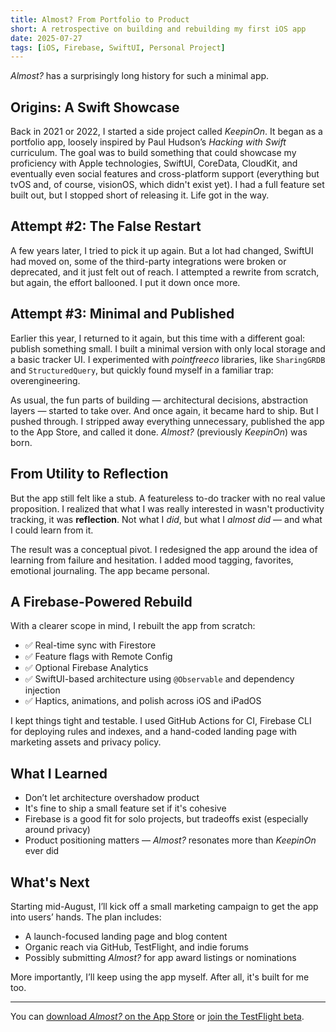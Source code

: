 ```yaml
---
title: Almost? From Portfolio to Product
short: A retrospective on building and rebuilding my first iOS app
date: 2025-07-27
tags: [iOS, Firebase, SwiftUI, Personal Project]
---
```


*Almost?* has a surprisingly long history for such a minimal app.

## Origins: A Swift Showcase

Back in 2021 or 2022, I started a side project called *KeepinOn*. It began as a portfolio app, loosely inspired by Paul Hudson’s *Hacking with Swift* curriculum. The goal was to build something that could showcase my proficiency with Apple technologies, SwiftUI, CoreData, CloudKit, and eventually even social features and cross-platform support (everything but tvOS and, of course, visionOS, which didn't exist yet). I had a full feature set built out, but I stopped short of releasing it. Life got in the way.

## Attempt #2: The False Restart

A few years later, I tried to pick it up again. But a lot had changed, SwiftUI had moved on, some of the third-party integrations were broken or deprecated, and it just felt out of reach. I attempted a rewrite from scratch, but again, the effort ballooned. I put it down once more.

## Attempt #3: Minimal and Published

Earlier this year, I returned to it again, but this time with a different goal: publish something small. I built a minimal version with only local storage and a basic tracker UI. I experimented with *pointfreeco* libraries, like `SharingGRDB` and `StructuredQuery`, but quickly found myself in a familiar trap: overengineering.

As usual, the fun parts of building — architectural decisions, abstraction layers — started to take over. And once again, it became hard to ship. But I pushed through. I stripped away everything unnecessary, published the app to the App Store, and called it done. *Almost?* (previously *KeepinOn*) was born.

## From Utility to Reflection

But the app still felt like a stub. A featureless to-do tracker with no real value proposition. I realized that what I was really interested in wasn't productivity tracking, it was **reflection**. Not what I *did*, but what I *almost did* — and what I could learn from it.

The result was a conceptual pivot. I redesigned the app around the idea of learning from failure and hesitation. I added mood tagging, favorites, emotional journaling. The app became personal.

## A Firebase-Powered Rebuild

With a clearer scope in mind, I rebuilt the app from scratch:
- ✅ Real-time sync with Firestore
- ✅ Feature flags with Remote Config
- ✅ Optional Firebase Analytics
- ✅ SwiftUI-based architecture using `@Observable` and dependency injection
- ✅ Haptics, animations, and polish across iOS and iPadOS

I kept things tight and testable. I used GitHub Actions for CI, Firebase CLI for deploying rules and indexes, and a hand-coded landing page with marketing assets and privacy policy.

## What I Learned

- Don’t let architecture overshadow product
- It's fine to ship a small feature set if it's cohesive
- Firebase is a good fit for solo projects, but tradeoffs exist (especially around privacy)
- Product positioning matters — *Almost?* resonates more than *KeepinOn* ever did

## What's Next

Starting mid-August, I’ll kick off a small marketing campaign to get the app into users’ hands. The plan includes:
- A launch-focused landing page and blog content
- Organic reach via GitHub, TestFlight, and indie forums
- Possibly submitting *Almost?* for app award listings or nominations

More importantly, I’ll keep using the app myself. After all, it's built for me too.

---

You can [download *Almost?* on the App Store](https://apps.apple.com/de/app/almost/id6742201361?l=en-GB) or [join the TestFlight beta](https://testflight.apple.com/join/Z8hzF2qr).